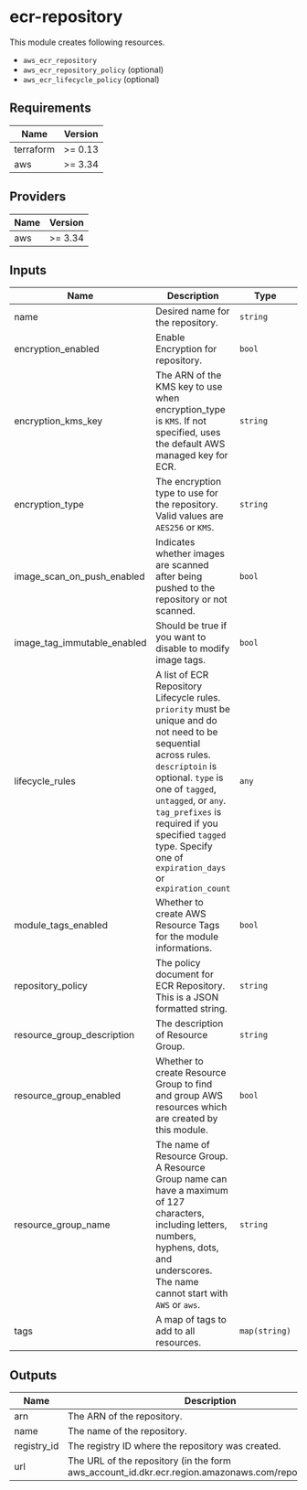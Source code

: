 # ecr-repository

This module creates following resources.

- `aws_ecr_repository`
- `aws_ecr_repository_policy` (optional)
- `aws_ecr_lifecycle_policy` (optional)

<!-- BEGINNING OF PRE-COMMIT-TERRAFORM DOCS HOOK -->
## Requirements

| Name | Version |
|------|---------|
| terraform | >= 0.13 |
| aws | >= 3.34 |

## Providers

| Name | Version |
|------|---------|
| aws | >= 3.34 |

## Inputs

| Name | Description | Type | Default | Required |
|------|-------------|------|---------|:--------:|
| name | Desired name for the repository. | `string` | n/a | yes |
| encryption\_enabled | Enable Encryption for repository. | `bool` | `false` | no |
| encryption\_kms\_key | The ARN of the KMS key to use when encryption\_type is `KMS`. If not specified, uses the default AWS managed key for ECR. | `string` | `null` | no |
| encryption\_type | The encryption type to use for the repository. Valid values are `AES256` or `KMS`. | `string` | `"AES256"` | no |
| image\_scan\_on\_push\_enabled | Indicates whether images are scanned after being pushed to the repository or not scanned. | `bool` | `false` | no |
| image\_tag\_immutable\_enabled | Should be true if you want to disable to modify image tags. | `bool` | `false` | no |
| lifecycle\_rules | A list of ECR Repository Lifecycle rules. `priority` must be unique and do not need to be sequential across rules. `descriptoin` is optional. `type` is one of `tagged`, `untagged`, or `any`. `tag_prefixes` is required if you specified `tagged` type. Specify one of `expiration_days` or `expiration_count` | `any` | `[]` | no |
| module\_tags\_enabled | Whether to create AWS Resource Tags for the module informations. | `bool` | `true` | no |
| repository\_policy | The policy document for ECR Repository. This is a JSON formatted string. | `string` | `""` | no |
| resource\_group\_description | The description of Resource Group. | `string` | `"Managed by Terraform."` | no |
| resource\_group\_enabled | Whether to create Resource Group to find and group AWS resources which are created by this module. | `bool` | `true` | no |
| resource\_group\_name | The name of Resource Group. A Resource Group name can have a maximum of 127 characters, including letters, numbers, hyphens, dots, and underscores. The name cannot start with `AWS` or `aws`. | `string` | `""` | no |
| tags | A map of tags to add to all resources. | `map(string)` | `{}` | no |

## Outputs

| Name | Description |
|------|-------------|
| arn | The ARN of the repository. |
| name | The name of the repository. |
| registry\_id | The registry ID where the repository was created. |
| url | The URL of the repository (in the form aws\_account\_id.dkr.ecr.region.amazonaws.com/repositoryName). |

<!-- END OF PRE-COMMIT-TERRAFORM DOCS HOOK -->
